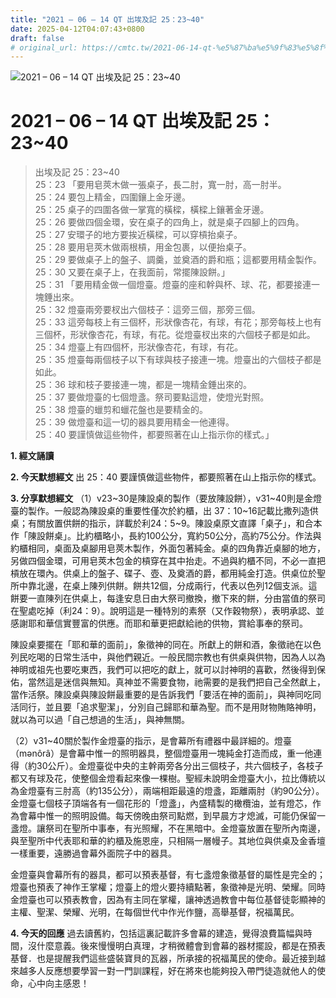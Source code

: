 ```yaml
---
title: "2021 – 06 – 14 QT 出埃及記 25：23~40"
date: 2025-04-12T04:07:43+0800
draft: false
# original_url: https://cmtc.tw/2021-06-14-qt-%e5%87%ba%e5%9f%83%e5%8f%8a%e8%a8%98-25%ef%bc%9a2340
---
```


![2021 – 06 – 14 QT 出埃及記 25：23\~40](/images/qt.jpg   "2021 – 06 – 14 QT 出埃及記 25：23\~40")

# 2021 – 06 – 14 QT 出埃及記 25：23\~40

> 出埃及記 25：23\~40  
> 25：23 「要用皂莢木做一張桌子，長二肘，寬一肘，高一肘半。  
> 25：24 要包上精金，四圍鑲上金牙邊。  
> 25：25 桌子的四圍各做一掌寬的橫樑，橫樑上鑲著金牙邊。  
> 25：26 要做四個金環，安在桌子的四角上，就是桌子四腳上的四角。  
> 25：27 安環子的地方要挨近橫樑，可以穿槓抬桌子。  
> 25：28 要用皂莢木做兩根槓，用金包裹，以便抬桌子。  
> 25：29 要做桌子上的盤子、調羹，並奠酒的爵和瓶；這都要用精金製作。  
> 25：30 又要在桌子上，在我面前，常擺陳設餅。」  
> 25：31 「要用精金做一個燈臺。燈臺的座和幹與杯、球、花，都要接連一塊錘出來。  
> 25：32 燈臺兩旁要杈出六個枝子：這旁三個，那旁三個。  
> 25：33 這旁每枝上有三個杯，形狀像杏花，有球，有花；那旁每枝上也有三個杯，形狀像杏花，有球，有花。從燈臺杈出來的六個枝子都是如此。  
> 25：34 燈臺上有四個杯，形狀像杏花，有球，有花。  
> 25：35 燈臺每兩個枝子以下有球與枝子接連一塊。燈臺出的六個枝子都是如此。  
> 25：36 球和枝子要接連一塊，都是一塊精金錘出來的。  
> 25：37 要做燈臺的七個燈盞。祭司要點這燈，使燈光對照。  
> 25：38 燈臺的蠟剪和蠟花盤也是要精金的。  
> 25：39 做燈臺和這一切的器具要用精金一他連得。  
> 25：40 要謹慎做這些物件，都要照著在山上指示你的樣式。」

**1. 經文誦讀**

**2.  今天默想經文**
出 25：40 要謹慎做這些物件，都要照著在山上指示你的樣式。

**3. 分享默想經文**
（1）v23\~30是陳設桌的製作（要放陳設餅），v31\~40則是金燈臺的製作。一般認為陳設桌的重要性僅次於約櫃，出 37：10\~16記載比撒列造供桌；有關放置供餅的指示，詳載於利24：5\~9。陳設桌原文直譯「桌子」，和合本作「陳設餅桌」。比約櫃略小，長約100公分，寬約50公分，高約75公分。作法與約櫃相同，桌面及桌腳用皂莢木製作，外面包著純金。桌的四角靠近桌腳的地方，另做四個金環，可用皂莢木包金的槓穿在其中抬走。不過與約櫃不同，不必一直把槓放在環內。供桌上的盤子、碟子、壺、及奠酒的爵，都用純金打造。供桌位於聖所中靠北邊，在桌上陳列供餅。餅共12個，分成兩行，代表以色列12個支派。這餅要一直陳列在供桌上，每逢安息日由大祭司撤換，撤下來的餅，分由當值的祭司在聖處吃掉（利24：9）。說明這是一種特別的素祭（又作穀物祭），表明承認、並感謝耶和華信實豐富的供應。而耶和華更把獻給祂的供物，賞給事奉的祭司。

陳設桌要擺在「耶和華的面前」，象徵神的同在。所獻上的餅和酒，象徵祂在以色列民吃喝的日常生活中，與他們親近。一般民間宗教也有供桌與供物，因為人以為神明或祖先也要吃東西，我們可以把吃的獻上，就可以討神明的喜歡，然後得到保佑，當然這是迷信與無知。真神並不需要食物，祂需要的是我們把自己全然獻上，當作活祭。陳設桌與陳設餅最重要的是告訴我們「要活在神的面前」，與神同吃同活同行，並且要「追求聖潔」，分別自己歸耶和華為聖。而不是用財物賄賂神明，就以為可以過「自己想過的生活」，與神無關。

（2）v31\~40關於製作金燈臺的指示，是會幕所有禮器中最詳細的。燈臺（mǝnôrâ）是會幕中惟一的照明器具，整個燈臺用一塊純金打造而成，重一他連得（約30公斤）。金燈臺從中央的主幹兩旁各分出三個枝子，共六個枝子，各枝子都又有球及花，使整個金燈看起來像一棵樹。聖經未說明金燈臺大小，拉比傳統以為金燈臺有三肘高（約135公分），兩端相距最遠的燈盞，距離兩肘（約90公分）。金燈臺七個枝子頂端各有一個花形的「燈盞」，內盛精製的橄欖油，並有燈芯，作為會幕中惟一的照明設備。每天傍晚由祭司點燃，到早晨方才熄滅，可能仍保留一盞燈。讓祭司在聖所中事奉，有光照耀，不在黑暗中。金燈臺放置在聖所內南邊，與至聖所中代表耶和華的約櫃及施恩座，只相隔一層幔子。其地位與供桌及金香壇一樣重要，遠勝過會幕外面院子中的器具。

金燈臺與會幕所有的器具，都可以預表基督，有七盞燈象徵基督的屬性是完全的；燈臺也預表了神作王掌權；燈臺上的燈火要持續點著，象徵神是光明、榮耀。同時金燈臺也可以預表教會，因為有主同在掌權，讓神透過教會中每位基督徒彰顯神的主權、聖潔、榮耀、光明，在每個世代中作光作鹽，高舉基督，祝福萬民。

**4. 今天的回應**
過去讀舊約，包括這裏記載許多會幕的建造，覺得浪費篇幅與時間，沒什麼意義。後來慢慢明白真理，才稍微體會到會幕的器材擺設，都是在預表基督．也是提醒我們這些盛裝寶貝的瓦器，所承接的祝福萬民的使命。最近接到越來越多人反應想要學習一對一門訓課程，好在將來也能夠投入帶門徒造就他人的使命，心中向主感恩！
